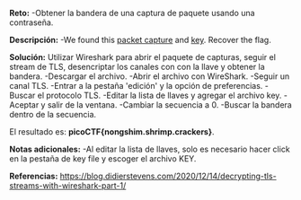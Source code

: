 
**Reto:**
-Obtener la bandera de una captura de paquete usando una contraseña.

**Descripción:**
-We found this [packet capture](https://jupiter.challenges.picoctf.org/static/0c84d3636dd088d9fe4efd5d0d869a06/capture.pcap) and [key](https://jupiter.challenges.picoctf.org/static/0c84d3636dd088d9fe4efd5d0d869a06/picopico.key). Recover the flag.

**Solución:**
Utilizar Wireshark para abrir el paquete de capturas, seguir el stream de TLS, desencriptar los canales con con la llave y obtener la bandera.
-Descargar el archivo.
-Abrir el archivo con WireShark.
-Seguir un canal TLS.
-Entrar a la pestaña 'edición' y la opción de preferencias.
-Buscar el protocolo TLS.
-Editar la lista de llaves y agregar el archivo key.
-Aceptar y salir de la ventana.
-Cambiar la secuencia a 0.
-Buscar la bandera dentro de la secuencia.

El resultado es: **picoCTF{nongshim.shrimp.crackers}**.

**Notas adicionales:**
-Al editar la lista de llaves, solo es necesario hacer click en la pestaña de key file y escoger el archivo KEY.

**Referencias:**
https://blog.didierstevens.com/2020/12/14/decrypting-tls-streams-with-wireshark-part-1/